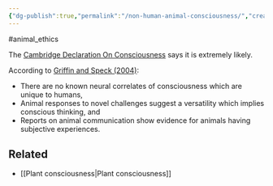 ```yaml
---
{"dg-publish":true,"permalink":"/non-human-animal-consciousness/","created":"2025-10-23T17:42:41.230+01:00","updated":"2025-10-23T18:06:08.590+01:00"}
---
```


#animal_ethics 

The [Cambridge Declaration On Consciousness](http://fcmconference.org/img/CambridgeDeclarationOnConsciousness.pdf) says it is extremely likely.


According to [Griffin and Speck (2004)](https://link.springer.com/article/10.1007/s10071-003-0203-x):
- There are no known neural correlates of consciousness which are unique to humans,  
- Animal responses to novel challenges suggest a versatility which implies conscious thinking, and  
- Reports on animal communication show evidence for animals having subjective experiences.
## Related
- [[Plant consciousness\|Plant consciousness]]